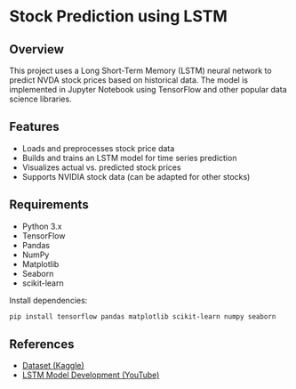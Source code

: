 # Stock Prediction using LSTM

## Overview
This project uses a Long Short-Term Memory (LSTM) neural network to predict NVDA stock prices based on historical data. The model is implemented in Jupyter Notebook using TensorFlow and other popular data science libraries.

## Features
- Loads and preprocesses stock price data
- Builds and trains an LSTM model for time series prediction
- Visualizes actual vs. predicted stock prices
- Supports NVIDIA stock data (can be adapted for other stocks)

## Requirements
- Python 3.x
- TensorFlow
- Pandas
- NumPy
- Matplotlib
- Seaborn
- scikit-learn

Install dependencies:
```powershell
pip install tensorflow pandas matplotlib scikit-learn numpy seaborn
```

## References
- [Dataset (Kaggle)](https://www.kaggle.com/datasets/jvanark/nvidia-daily-stock-price-data/data)
- [LSTM Model Development (YouTube)](https://youtu.be/94PlBzgeq90?si=Y0xRVPhZhOP4cXkf)
